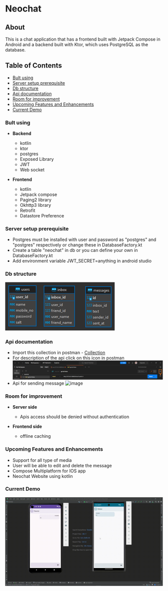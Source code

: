 # Neochat

## About
This is a chat application that has a frontend built with Jetpack Compose in Android and a backend built with Ktor, which uses PostgreSQL as the database.

## Table of Contents
- [Bult using](#bult-using)
- [Server setup prerequisite](#server-setup-prerequisite)
- [Db structure](#db-structure)
- [Api documentation](#api-documentation)
- [Room for improvement](#room-for-improvement)
- [Upcoming Features and Enhancements](#upcoming-features-and-enhancements)
- [Current Demo](#current-demo)

### Bult using

* **Backend**
  - kotlin
  - ktor 
  - postgres
  - Exposed Library
  - JWT 
  - Web socket
    
* **Frontend**
  - kotlin
  - Jetpack compose
  - Paging2 library
  - Okhttp3 library
  - Retrofit
  - Datastore Preference

### Server setup prerequisite
 - Postgres must be installed with user and password as "postgres" and "postgres" respectively or change these in DatabaseFactory.kt
 - Create a table "neochat" in db or you can define your own in DatabaseFactory.kt
 - Add environment variable JWT_SECRET=anything in android studio

### Db structure
<img src="https://raw.githubusercontent.com/AnuragDevMastermind/Chat-application/main/Files/neochat-db.png">

### Api documentation
 - Import this collection in postman - [Collection](https://github.com/AnuragDevMastermind/Chat-application/blob/main/Files/neochat.json)
 - For description of the api click on this icon in postman
   <img src="https://raw.githubusercontent.com/AnuragDevMastermind/Chat-application/main/Files/description.png">
 - Api for sending message
   ![image](https://github.com/AnuragDevMastermind/Chat-application/assets/134276544/a27aa780-eb2d-465e-b0de-7edfbe2f1435)

### Room for improvement

* **Server side**
  - Apis access should be denied without authentication

* **Frontend side**
  - offline caching
 
### Upcoming Features and Enhancements
 - Support for all type of media
 - User will be able to edit and delete the message
 - Compose Multiplatform for IOS app
 - Neochat Website using kotlin

### Current Demo
<img src="https://raw.githubusercontent.com/AnuragDevMastermind/Chat-application/main/Files/Demo.gif">
